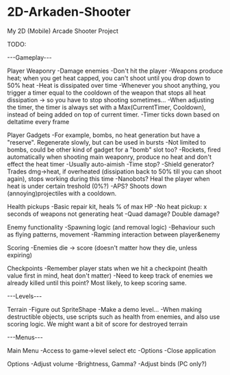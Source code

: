 # 2D-Arkaden-Shooter
 My 2D (Mobile) Arcade Shooter Project

TODO:

---Gameplay---

Player Weaponry
-Damage enemies
-Don't hit the player
-Weapons produce heat; when you get heat capped, you can't shoot until you drop down to 50% heat
-Heat is dissipated over time
-Whenever you shoot anything, you trigger a timer equal to the cooldown of the weapon that stops all heat dissipation -> so you have to stop shooting sometimes...
-When adjusting the timer, the timer is always set with a Max(CurrentTimer, Cooldown), instead of being added on top of current timer.
-Timer ticks down based on deltatime every frame

Player Gadgets
-For example, bombs, no heat generation but have a "reserve". Regenerate slowly, but can be used in bursts
-Not limited to bombs, could be other kind of gadget for a "bomb" slot too?
-Rockets, fired automatically when shooting main weaponry, produce no heat and don't effect the heat timer
-Usually auto-aimish
-Time stop?
-Shield generator? Trades dmg->heat, if overheated (dissipation back to 50% till you can shoot again), stops working during this time
-Nanobots? Heal the player when heat is under certain treshold (0%?)
-APS? Shoots down (annoying)projectiles with a cooldown.

Health pickups
-Basic repair kit, heals % of max HP
-No heat pickup: x seconds of weapons not generating heat
-Quad damage? Double damage?

Enemy functionality
-Spawning logic (and removal logic)
-Behaviour such as flying patterns, movement
-Ramming interaction between player&enemy

Scoring
-Enemies die -> score (doesn't matter how they die, unless expiring)

Checkpoints
-Remember player stats when we hit a checkpoint (health value first in mind, heat don't matter)
-Need to keep track of enemies we already killed until this point? Most likely, to keep scoring same.

---Levels---

Terrain
-Figure out SpriteShape
-Make a demo level...
-When making destructible objects, use scripts such as health from enemies, and also use scoring logic. We might want a bit of score for destroyed terrain

---Menus---

Main Menu
-Access to game->level select etc
-Options
-Close application

Options
-Adjust volume
-Brightness, Gamma?
-Adjust binds (PC only?)
